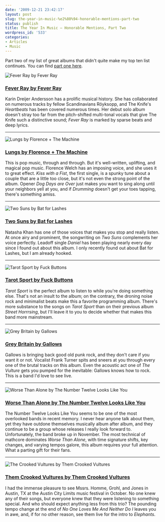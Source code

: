```yaml
---
date: '2009-12-21 23:42:17'
layout: post
slug: the-year-in-music-%e2%80%94-honorable-mentions-part-two
status: publish
title: The Year In Music — Honorable Mentions, Part Two
wordpress_id: '533'
categories:
- Articles
- Music
---
```


Part two of my list of great albums that didn't quite make my top ten list continues. You can find [part one here][part-one].

[part-one]: http://www.thomasupton.com/blog/2009/12/the-year-in-music-%e2%80%94-honorable-mentions/

![Fever Ray by Fever Ray](http://www.thomasupton.com/images/album/fever-ray_fever-ray_2009.jpg)
### [Fever Ray by Fever Ray](http://www.last.fm/music/Fever+Ray/Fever+Ray)
Karin Dreijer Andersson has a prolific musical history. She has collaborated on numerous tracks by fellow Scandinavians Röyksopp, and The Knife's *Heartbeats* has been covered numerous times. Her debut solo album doesn't stray too far from the pitch-shifted multi-tonal vocals that give The Knife such a distinctive sound; *Fever Ray* is marked by sparse beats and deep lyrics.
***
![Lungs by Florence + The Machine](http://www.thomasupton.com/images/album/florence-+the-machine_lungs_2009.jpg)
### [Lungs by Florence + The Machine](http://www.last.fm/music/Florence%2B%252B%2BThe%2BMachine/Lungs)
This is pop music, through and through. But it's well-written, uplifting, and magical pop music. Florence Welch has an imposing voice, and she uses it to great effect. *Kiss with a Fist*, the first single, is a spunky tune about a couple that are a little too close, but it's not even the strong point of the album. Opener *Dog Days are Over* just makes you want to sing along until your neighbors yell at you, and if *Drumming* doesn't get your toes tapping, there's something amiss.
***
![Two Suns by Bat for Lashes](http://www.thomasupton.com/images/album/bat-for-lashes_two-suns_2009.jpg)
### [Two Suns by Bat for Lashes](http://www.last.fm/music/Bat+for+Lashes/Two+Suns)
Natasha Khan has one of those voices that makes you stop and really listen. At once airy and prominent, the songwriting on *Two Suns* complements her voice perfectly. Leadoff single *Daniel* has been playing nearly every day since I found out about this album. I only recently found out about Bat for Lashes, but I am already hooked.
***
![Tarot Sport by Fuck Buttons](http://www.thomasupton.com/images/album/fuck-buttons_tarot-sport_2009.jpg)
### [Tarot Sport by Fuck Buttons](http://www.last.fm/music/Fuck+Buttons)
*Tarot Sport* is the perfect album to listen to while you're doing something else. That's not an insult to the album; on the contrary, the droning noise rock and minimalist beats make this a favorite programming album. There's more substance to the songs on *Tarot Sport* than on their previous album *Street Horrrsing*, but I'll leave it to you to decide whether that makes this band more mainstream.
***
![Grey Britain by Gallows](http://www.thomasupton.com/images/album/gallows_grey-britain_2009.jpg)
### [Grey Britain by Gallows](http://www.last.fm/music/Gallows)
Gallows is bringing back good old punk rock, and they don't care if you want it or not. Vocalist Frank Turner spits and sneers at you through every one of the brutal tracks on this album. Even the acoustic act one of *The Vulture* gets you pumped for the inevitable: Gallows knows how to rock. This is a band I'd love to see live.
***
![Worse Than Alone by The Number Twelve Looks Like You](http://www.thomasupton.com/images/album/the-number-twelve-looks-like-you_worse-than-alone_2009.jpg)
### [Worse Than Alone by The Number Twelve Looks Like You](http://www.last.fm/music/The+Number+Twelve+Looks+Like+You/Worse+Than+Alone)
The Number Twelve Looks Like You seems to be one of the most overlooked bands in recent memory. I never hear anyone talk about them, yet they have outdone themselves musically album after album, and they continue to be a group whose releases I really look forward to. Unfortunately, the band broke up in November. The most technical of mathcore dominates *Worse Than Alone*, with time signature shifts, key changes, and varying tempos galore, this album requires your full attention. What a parting gift for their fans.
***
![The Crooked Vultures by Them Crooked Vultures](http://www.thomasupton.com/images/album/them-crooked-vultures_them-crooked-vultures_2009.jpg)
### [Them Crooked Vultures by Them Crooked Vultures](http://www.last.fm/music/Them+Crooked+Vultures/Them+Crooked+Vultures)
I had the immense pleasure to see Mssrs. Homme, Grohl, and Jones in Austin, TX at the Austin City Limits music festival in October. No one knew any of their songs, but everyone knew that they were listening to something special. And who should expect anything less from this trio? The pounding tempo change at the end of *No One Loves Me And Neither Do I* leaves you in awe, and, if for no other reason, see them live for the intro to *Elephants*.
